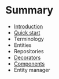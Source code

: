 # Summary

* [Introduction](README.md)
* [Quick start](chapter1.md)
* Terminology
* Entities
* Repositories
* [Decorators](decorators.md)
* [Components](components.md)
* Entity manager

